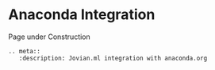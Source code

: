 # Anaconda Integration

Page under Construction

```eval_rst
.. meta::
   :description: Jovian.ml integration with anaconda.org
```
